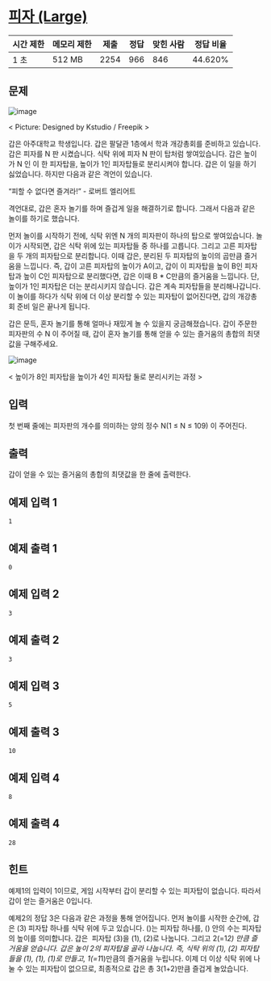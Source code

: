 # [피자 (Large)](https://www.acmicpc.net/problem/14607)

| 시간 제한 | 메모리 제한 | 제출 | 정답 | 맞힌 사람 | 정답 비율 |
| --- | --- | --- | --- | --- | --- |
| 1 초 | 512 MB | 2254 | 966 | 846 | 44.620% |

## 문제

![image](http://onlinejudgeimages.s3-ap-northeast-1.amazonaws.com/problem/14606/1.png)

< Picture: Designed by Kstudio / Freepik >

갑은 아주대학교 학생입니다. 갑은 팔달관 1층에서 학과 개강총회를 준비하고 있습니다. 갑은 피자를 N 판 시켰습니다. 식탁 위에 피자 N 판이 탑처럼 쌓여있습니다. 갑은 높이가 N 인 이 한 피자탑을, 높이가 1인 피자탑들로 분리시켜야 합니다. 갑은 이 일을 하기 싫었습니다. 하지만 다음과 같은 격언이 있습니다.

“피할 수 없다면 즐겨라!” - 로버트 엘리어트

격언대로, 갑은 혼자 놀기를 하며 즐겁게 일을 해결하기로 합니다. 그래서 다음과 같은 놀이를 하기로 했습니다.

먼저 놀이를 시작하기 전에, 식탁 위엔 N 개의 피자판이 하나의 탑으로 쌓여있습니다. 놀이가 시작되면, 갑은 식탁 위에 있는 피자탑들 중 하나를 고릅니다. 그리고 고른 피자탑을 두 개의 피자탑으로 분리합니다. 이때 갑은, 분리된 두 피자탑의 높이의 곱만큼 즐거움을 느낍니다. 즉, 갑이 고른 피자탑의 높이가 A이고, 갑이 이 피자탑을 높이 B인 피자탑과 높이 C인 피자탑으로 분리했다면, 갑은 이때 B * C만큼의 즐거움을 느낍니다. 단, 높이가 1인 피자탑은 더는 분리시키지 않습니다. 갑은 계속 피자탑들을 분리해나갑니다. 이 놀이를 하다가 식탁 위에 더 이상 분리할 수 있는 피자탑이 없어진다면, 갑의 개강총회 준비 일은 끝나게 됩니다.

갑은 문득, 혼자 놀기를 통해 얼마나 재밌게 놀 수 있을지 궁금해졌습니다. 갑이 주문한 피자판의 수 N 이 주어질 때, 갑이 혼자 놀기를 통해 얻을 수 있는 즐거움의 총합의 최댓값을 구해주세요.

![image](http://onlinejudgeimages.s3-ap-northeast-1.amazonaws.com/problem/14606/2.png)

< 높이가 8인 피자탑을 높이가 4인 피자탑 둘로 분리시키는 과정 >

## 입력

첫 번째 줄에는 피자판의 개수를 의미하는 양의 정수 N(1 ≤ N ≤ 109) 이 주어진다.

## 출력

갑이 얻을 수 있는 즐거움의 총합의 최댓값을 한 줄에 출력한다.

## 예제 입력 1

```
1

```

## 예제 출력 1

```
0

```

## 예제 입력 2

```
3

```

## 예제 출력 2

```
3

```

## 예제 입력 3

```
5

```

## 예제 출력 3

```
10

```

## 예제 입력 4

```
8

```

## 예제 출력 4

```
28

```

## 힌트

예제1의 입력이 1이므로, 게임 시작부터 갑이 분리할 수 있는 피자탑이 없습니다. 따라서 갑이 얻는 즐거움은 0입니다.

예제2의 정답 3은 다음과 같은 과정을 통해 얻어집니다. 먼저 놀이를 시작한 순간에, 갑은 (3) 피자탑 하나를 식탁 위에 두고 있습니다. ()는 피자탑 하나를, () 안의 수는 피자탑의 높이를 의미합니다. 갑은  피자탑 (3)을 (1), (2)로 나눕니다. 그리고 2(=1*2) 만큼 즐거움을 얻습니다. 갑은 높이 2의 피자탑을 골라 나눕니다. 즉, 식탁 위의 (1), (2) 피자탑들을 (1), (1), (1)로 만들고, 1(=1*1)만큼의 즐거움을 누립니다. 이제 더 이상 식탁 위에 나눌 수 있는 피자탑이 없으므로, 최종적으로 갑은 총 3(1+2)만큼 즐겁게 놀았습니다.
